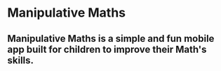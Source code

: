 # Manipulative Maths

## Manipulative Maths is a simple and fun mobile app built for children to improve their Math's skills.
